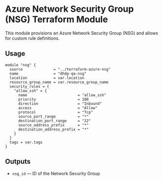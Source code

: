 # Azure Network Security Group (NSG) Terraform Module

This module provisions an Azure Network Security Group (NSG) and allows for custom rule definitions.

## Usage

```hcl
module "nsg" {
  source              = "../terraform-azure-nsg"
  name                = "dhdp-qa-nsg"
  location            = var.location
  resource_group_name = var.resource_group_name
  security_rules = {
    "allow_ssh" = {
      name                       = "allow_ssh"
      priority                   = 100
      direction                  = "Inbound"
      access                     = "Allow"
      protocol                   = "Tcp"
      source_port_range          = "*"
      destination_port_range     = "22"
      source_address_prefix      = "*"
      destination_address_prefix = "*"
    }
  }
  tags = var.tags
}
```

## Outputs

- `nsg_id` — ID of the Network Security Group